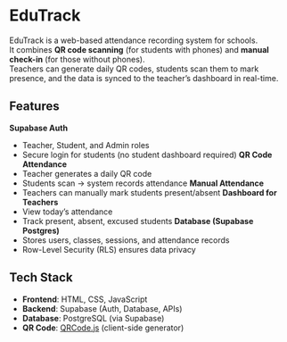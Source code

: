 # EduTrack
EduTrack is a web-based attendance recording system for schools.  
It combines **QR code scanning** (for students with phones) and **manual check-in** (for those without phones).  
Teachers can generate daily QR codes, students scan them to mark presence, and the data is synced to the teacher’s dashboard in real-time.

## Features
**Supabase Auth**
  - Teacher, Student, and Admin roles
  - Secure login for students (no student dashboard required)
**QR Code Attendance**
  - Teacher generates a daily QR code
  - Students scan → system records attendance
**Manual Attendance**
  - Teachers can manually mark students present/absent
**Dashboard for Teachers**
  - View today’s attendance
  - Track present, absent, excused students
**Database (Supabase Postgres)**
  - Stores users, classes, sessions, and attendance records
  - Row-Level Security (RLS) ensures data privacy

## Tech Stack
- **Frontend**: HTML, CSS, JavaScript
- **Backend**: Supabase (Auth, Database, APIs)
- **Database**: PostgreSQL (via Supabase)
- **QR Code**: [QRCode.js](https://github.com/davidshimjs/qrcodejs) (client-side generator)

